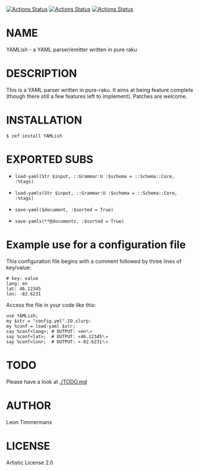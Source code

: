 [![Actions Status](https://github.com/leont/yamlish/actions/workflows/linux.yml/badge.svg)](https://github.com/leont/yamlish/actions) [![Actions Status](https://github.com/leont/yamlish/actions/workflows/macos.yml/badge.svg)](https://github.com/leont/yamlish/actions) [![Actions Status](https://github.com/leont/yamlish/actions/workflows/windows.yml/badge.svg)](https://github.com/leont/yamlish/actions)

NAME
====

YAMLish - a YAML parser/emitter written in pure raku

DESCRIPTION
===========

This is a YAML parser written in pure-raku. It aims at being feature complete (though there still a few features left to implement). Patches are welcome.

INSTALLATION
============

```console
$ zef install YAMLish
```

EXPORTED SUBS
=============

  * `load-yaml(Str $input, ::Grammar:U :$schema = ::Schema::Core, :%tags)`

  * `load-yamls(Str $input, ::Grammar:U :$schema = ::Schema::Core, :%tags)`

  * `save-yaml($document, :$sorted = True)`

  * `save-yamls(**@documents, :$sorted = True)`

Example use for a configuration file
====================================

This configuration file begins with a comment followed by three lines of key/value:

    # key: value
    lang: en
    lat: 46.12345
    lon: -82.6231

Access the file in your code like this:

    use YAMLish;
    my $str = "config.yml".IO.slurp:
    my %conf = load-yaml $str;
    say %conf<lang>; # OUTPUT: «en␤»
    say %conf<lat>;  # OUTPUT: «46.12345␤»
    say %conf<lon>;  # OUTPUT: «-82.6231␤»

TODO
====

Please have a look at [./TODO.md](./TODO.md)

AUTHOR
======

Leon Timmermans

LICENSE
=======

Artistic License 2.0

